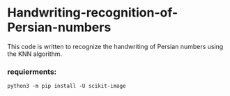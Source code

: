 # Handwriting-recognition-of-Persian-numbers
This code is written to recognize the handwriting of Persian numbers using the KNN algorithm.

### requierments:

```
python3 -m pip install -U scikit-image
```
